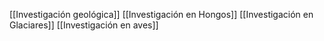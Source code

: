 [[Investigación geológica]]
[[Investigación en Hongos]]
[[Investigación en Glaciares]]
[[Investigación en aves]]

